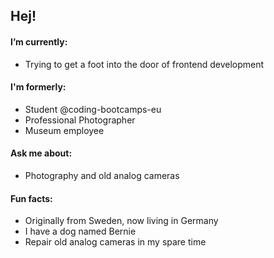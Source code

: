 ## Hej!


#### I’m currently:
- Trying to get a foot into the door of frontend development 

#### I'm formerly:
- Student @coding-bootcamps-eu
- Professional Photographer
- Museum employee 

#### Ask me about:
- Photography and old analog cameras

#### Fun facts:
- Originally from Sweden, now living in Germany
- I have a dog named Bernie
- Repair old analog cameras in my spare time

